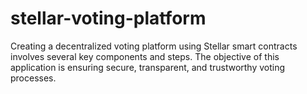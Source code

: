 # stellar-voting-platform
Creating a decentralized voting platform using Stellar smart contracts involves several key components and steps. The objective of this application is ensuring secure, transparent, and trustworthy voting processes.
